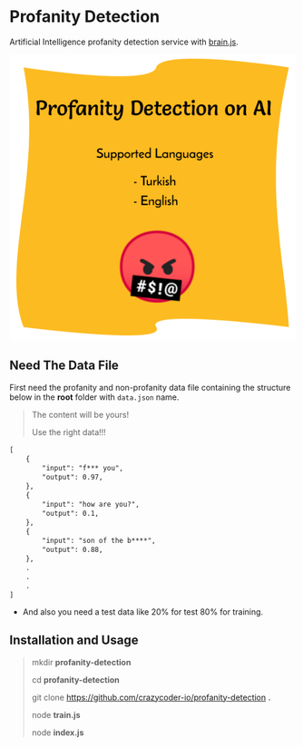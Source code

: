 # Profanity Detection
Artificial Intelligence profanity detection service with [brain.js](https://github.com/BrainJS/brain.js).

![Image](pd-image.png)

## Need The Data File
First need the profanity and non-profanity data file containing the structure below in the **root** folder with `data.json` name.
> The content will be yours!
>
> Use the right data!!!

    [
        {
            "input": "f*** you",
            "output": 0.97,
        },
        {
            "input": "how are you?",
            "output": 0.1,
        },
        {
            "input": "son of the b****",
            "output": 0.88,
        },
        .
        .
        .
    ]

* And also you need a test data like 20% for test 80% for training.

## Installation and Usage

> mkdir **profanity-detection**
> 
> cd **profanity-detection**
> 
> git clone https://github.com/crazycoder-io/profanity-detection **.**
>
> node **train.js**
> 
> node **index.js**